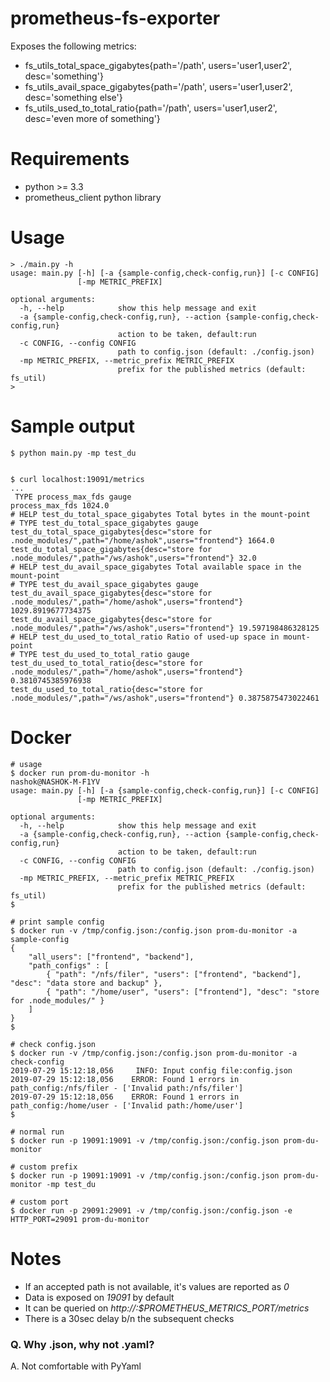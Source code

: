 # prometheus-fs-exporter
Exposes the following metrics:
* fs_utils_total_space_gigabytes{path='/path', users='user1,user2', desc='something'}
* fs_utils_avail_space_gigabytes{path='/path', users='user1,user2', desc='something else'}
* fs_utils_used_to_total_ratio{path='/path', users='user1,user2', desc='even more of something'}

# Requirements
* python >= 3.3
* prometheus_client python library

# Usage
```
> ./main.py -h
usage: main.py [-h] [-a {sample-config,check-config,run}] [-c CONFIG]
               [-mp METRIC_PREFIX]

optional arguments:
  -h, --help            show this help message and exit
  -a {sample-config,check-config,run}, --action {sample-config,check-config,run}
                        action to be taken, default:run
  -c CONFIG, --config CONFIG
                        path to config.json (default: ./config.json)
  -mp METRIC_PREFIX, --metric_prefix METRIC_PREFIX
                        prefix for the published metrics (default: fs_util)
>
```

# Sample output
```
$ python main.py -mp test_du


$ curl localhost:19091/metrics
...
 TYPE process_max_fds gauge
process_max_fds 1024.0
# HELP test_du_total_space_gigabytes Total bytes in the mount-point
# TYPE test_du_total_space_gigabytes gauge
test_du_total_space_gigabytes{desc="store for .node_modules/",path="/home/ashok",users="frontend"} 1664.0
test_du_total_space_gigabytes{desc="store for .node_modules/",path="/ws/ashok",users="frontend"} 32.0
# HELP test_du_avail_space_gigabytes Total available space in the mount-point
# TYPE test_du_avail_space_gigabytes gauge
test_du_avail_space_gigabytes{desc="store for .node_modules/",path="/home/ashok",users="frontend"} 1029.8919677734375
test_du_avail_space_gigabytes{desc="store for .node_modules/",path="/ws/ashok",users="frontend"} 19.597198486328125
# HELP test_du_used_to_total_ratio Ratio of used-up space in mount-point
# TYPE test_du_used_to_total_ratio gauge
test_du_used_to_total_ratio{desc="store for .node_modules/",path="/home/ashok",users="frontend"} 0.3810745385976938
test_du_used_to_total_ratio{desc="store for .node_modules/",path="/ws/ashok",users="frontend"} 0.3875875473022461
```

# Docker
```
# usage
$ docker run prom-du-monitor -h                                                                   nashok@NASHOK-M-F1YV
usage: main.py [-h] [-a {sample-config,check-config,run}] [-c CONFIG]
               [-mp METRIC_PREFIX]

optional arguments:
  -h, --help            show this help message and exit
  -a {sample-config,check-config,run}, --action {sample-config,check-config,run}
                        action to be taken, default:run
  -c CONFIG, --config CONFIG
                        path to config.json (default: ./config.json)
  -mp METRIC_PREFIX, --metric_prefix METRIC_PREFIX
                        prefix for the published metrics (default: fs_util)
$

# print sample config
$ docker run -v /tmp/config.json:/config.json prom-du-monitor -a sample-config
{
	"all_users": ["frontend", "backend"],
	"path_configs" : [
		{ "path": "/nfs/filer", "users": ["frontend", "backend"], "desc": "data store and backup" },
		{ "path": "/home/user", "users": ["frontend"], "desc": "store for .node_modules/" }
	]
}
$

# check config.json
$ docker run -v /tmp/config.json:/config.json prom-du-monitor -a check-config
2019-07-29 15:12:18,056     INFO: Input config file:config.json
2019-07-29 15:12:18,056    ERROR: Found 1 errors in path_config:/nfs/filer - ['Invalid path:/nfs/filer']
2019-07-29 15:12:18,056    ERROR: Found 1 errors in path_config:/home/user - ['Invalid path:/home/user']
$

# normal run
$ docker run -p 19091:19091 -v /tmp/config.json:/config.json prom-du-monitor

# custom prefix
$ docker run -p 19091:19091 -v /tmp/config.json:/config.json prom-du-monitor -mp test_du

# custom port
$ docker run -p 29091:29091 -v /tmp/config.json:/config.json -e HTTP_PORT=29091 prom-du-monitor

```

# Notes
* If an accepted path is not available, it's values are reported as *0*
* Data is exposed on *19091* by default
* It can be queried on *http://<ip-addr>:$PROMETHEUS_METRICS_PORT/metrics*
* There is a 30sec delay b/n the subsequent checks


### Q. Why .json, why not .yaml?
A. Not comfortable with PyYaml
